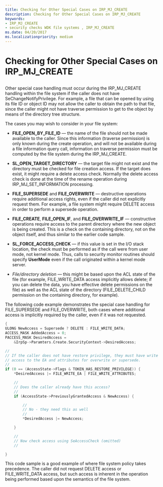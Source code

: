 ```yaml
---
title: Checking for Other Special Cases on IRP_MJ_CREATE
description: Checking for Other Special Cases on IRP_MJ_CREATE
keywords:
- IRP_MJ_CREATE
- security checks WDK file systems , IRP_MJ_CREATE
ms.date: 04/20/2017
ms.localizationpriority: medium
---
```


# Checking for Other Special Cases on IRP\_MJ\_CREATE


## <span id="ddk_checking_for_other_special_cases_on_irp_mj_create_if"></span><span id="DDK_CHECKING_FOR_OTHER_SPECIAL_CASES_ON_IRP_MJ_CREATE_IF"></span>


Other special case handling must occur during the IRP\_MJ\_CREATE handling within the file system if the caller does not have SeChangeNotifyPrivilege. For example, a file that can be opened by using its file ID or object ID may not allow the caller to obtain the path to that file, since the caller might not have traverse permission to get to the object by means of the directory tree structure.

The cases you may wish to consider in your file system:

-   **FILE\_OPEN\_BY\_FILE\_ID** — the name of the file should not be made available to the caller. Since this information (traverse permission) is only known during the create operation, and will not be available during a file information query call, information on traverse permission must be computed by the file system during the IRP\_MJ\_CREATE.

-   **SL\_OPEN\_TARGET\_DIRECTORY** — the target file might not exist and the directory must be checked for file creation access. If the target does exist, it might require a delete access check. Normally the delete access check is done at the time of the rename operation during IRP\_MJ\_SET\_INFORMATION processing.

-   **FILE\_SUPERSEDE** and **FILE\_OVERWRITE** — destructive operations require additional access rights, even if the caller did not explicitly request them. For example, a file system might require DELETE access in order to perform a supersede operation.

-   **FILE\_CREATE**, **FILE\_OPEN\_IF**, and **FILE\_OVERWRITE\_IF** — constructive operations require access to the parent directory where the new object is being created. This is a check on the containing directory, not on the object itself, and thus similar to the earlier code sample.

-   **SL\_FORCE\_ACCESS\_CHECK** — if this value is set in the I/O stack location, the check must be performed as if the call were from user mode, not kernel mode. Thus, calls to security monitor routines should specify **UserMode** even if the call originated within a kernel mode server.

-   *File/directory deletion* — this might be based upon the ACL state of the file (for example, FILE\_WRITE\_DATA access implicitly allows delete; if you can delete the data, you have effective delete permissions on the file) as well as the ACL state of the directory (FILE\_DELETE\_CHILD permission on the containing directory, for example).

The following code example demonstrates the special case handling for FILE\_SUPERSEDE and FILE\_OVERWRITE, both cases where additional access is implicitly required by the caller, even if it was not requested.

```cpp
{
ULONG NewAccess = Supersede ? DELETE : FILE_WRITE_DATA;
ACCESS_MASK AddedAccess = 0;
PACCESS_MASK DesiredAccess = 
    &IrpSp->Paramters.Create.SecurityContext->DesiredAccess;

//
// If the caller does not have restore privilege, they must have write
// access to the EA and attributes for overwrite or supersede.
//
if (0 == (AccessState->Flags & TOKEN_HAS_RESTORE_PRIVILEGE)) {
    *DesiredAccess |= FILE_WRITE_EA | FILE_WRITE_ATTRIBUTES;

    //
    // Does the caller already have this access?
    //
    if (AccessState->PreviouslyGrantedAccess & NewAccess) {

        //
        // No - they need this as well
        //
        *DesiredAccess |= NewAccess;

    }

    //
    // Now check access using SeAccessCheck (omitted)
    //

}
```

This code sample is a good example of where file system policy takes precedence. The caller did not request DELETE access or FILE\_WRITE\_DATA access, but such access is inherent in the operation being performed based upon the semantics of the file system.

 

 




